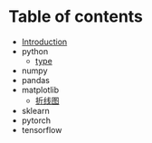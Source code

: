 # Table of contents

* [Introduction](README.md)
* python
    * [type](python/type.md)
* numpy
* pandas
* matplotlib
    * [折线图](matplotlib/plot.md)
* sklearn
* pytorch
* tensorflow
